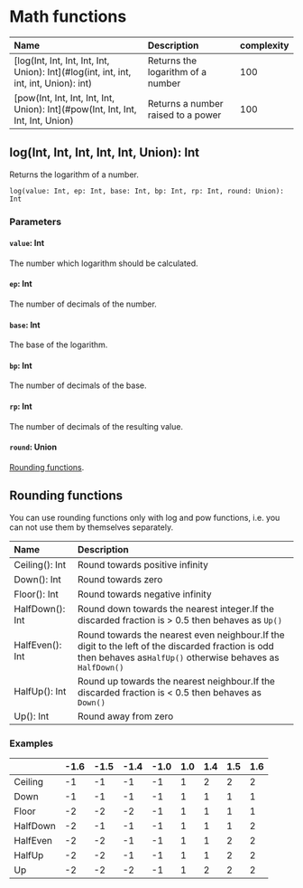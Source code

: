 # Math functions

| Name | Description | complexity |
| :--- | :--- | :--- |
|[log(Int, Int, Int, Int, Int, Union): Int](#log(int, int, int, int, int, Union): int) | Returns the logarithm of a number | 100 |
| [pow(Int, Int, Int, Int, Int, Union): Int](#pow(Int, Int, Int, Int, Int, Union) | Returns a number raised to a power | 100 |

## log(Int, Int, Int, Int, Int, Union): Int

Returns the logarithm of a number.

```
log(value: Int, ep: Int, base: Int, bp: Int, rp: Int, round: Union): Int
```

### Parameters

#### `value`: Int

The number which logarithm should be calculated.

#### `ep`: Int

The number of decimals of the number.

#### `base`: Int

The base of the logarithm.

#### `bp`: Int

The number of decimals of the base.

#### `rp`: Int

The number of decimals of the resulting value.

#### `round`: Union

[Rounding functions](#rounding-functions).

## Rounding functions

You can use rounding functions only with log and pow functions, i.e. you can not use them by themselves separately.


|Name | Description |
| :--- | :--- |
| Ceiling\(\): Int | Round towards positive infinity |
| Down\(\): Int | Round towards zero |
| Floor\(\): Int | Round towards negative infinity |
| HalfDown\(\): Int | Round down towards the nearest integer.If the discarded fraction is &gt; 0.5 then behaves as `Up()` |
| HalfEven\(\): Int | Round towards the nearest even neighbour.If the digit to the left of the discarded fraction is odd then behaves as`HalfUp()` otherwise behaves as `HalfDown()` |
| HalfUp\(\): Int | Round up towards the nearest neighbour.If the discarded fraction is &lt; 0.5 then behaves as `Down()` |
| Up\(\): Int | Round away from zero |

### Examples

| | -1.6 | -1.5 | -1.4 | -1.0 | 1.0 | 1.4 | 1.5 | 1.6 |
| :--- | :--- | :--- | :--- | :--- | :--- | :--- | :--- | :--- |
| Ceiling | -1 | -1 | -1 | -1 | 1 | 2 | 2 | 2 |
| Down | -1 | -1 | -1 | -1 | 1 | 1 | 1 | 1 |
| Floor | -2 | -2 | -2 | -1 | 1 | 1 | 1 | 1 |
| HalfDown | -2 | -1 | -1 | -1 | 1 | 1 | 1 | 2 |
| HalfEven | -2 | -2 | -1 | -1 | 1 | 1 | 2 | 2 |
| HalfUp | -2 | -2 | -1 | -1 | 1 | 1 | 2 | 2 |
| Up | -2 | -2 | -2 | -1 | 1 | 2 | 2 | 2 |
